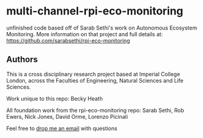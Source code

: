 # multi-channel-rpi-eco-monitoring

unfinished code based off of Sarab Sethi's work on Autonomous Ecosystem Monitoring. More information on that project and full details at: https://github.com/sarabsethi/rpi-eco-monitoring

## Authors
This is a cross disciplinary research project based at Imperial College London, across the Faculties of Engineering, Natural Sciences and Life Sciences.

Work unique to this repo: Becky Heath 

All foundation work from the rpi-eco-monitoring repo: Sarab Sethi, Rob Ewers, Nick Jones, David Orme, Lorenzo Picinali

Feel free to [drop me an email](mailto:r.heath18@imperial.ac.uk) with questions 

